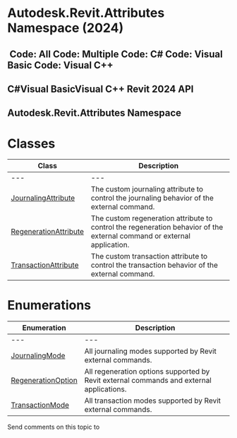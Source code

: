 # Autodesk.Revit.Attributes Namespace (2024)

﻿
 Code: All Code: Multiple Code: C# Code: Visual Basic Code: Visual C++   
---  
C#Visual BasicVisual C++
Revit 2024 API  
---  
Autodesk.Revit.Attributes Namespace  
---  
# Classes
| Class | Description |
| --- | --- |
| --- | --- | --- |
| [JournalingAttribute](15d27441-bc90-b07d-22a3-d6b3e07a1fef.md "JournalingAttribute Class") | The custom journaling attribute to control the journaling behavior of the external command. |
| [RegenerationAttribute](0145b116-6d5c-8a29-ae86-5a558e198575.md "RegenerationAttribute Class") | The custom regeneration attribute to control the regeneration behavior of the external command or external application. |
| [TransactionAttribute](fac3d5df-fa90-b901-70d2-c94615b28303.md "TransactionAttribute Class") | The custom transaction attribute to control the transaction behavior of the external command. |

# Enumerations
| Enumeration | Description |
| --- | --- |
| --- | --- | --- |
| [JournalingMode](fb11f6be-d1e2-728a-9c43-26ae89c8cc7c.md "JournalingMode Enumeration") | All journaling modes supported by Revit external commands. |
| [RegenerationOption](26239bbb-d639-d306-cc43-cc2ec975b822.md "RegenerationOption Enumeration") | All regeneration options supported by Revit external commands and external applications. |
| [TransactionMode](84254a1f-7bba-885a-ce65-e68fc238fddb.md "TransactionMode Enumeration") | All transaction modes supported by Revit external commands. |

Send comments on this topic to 